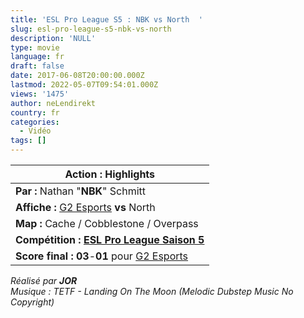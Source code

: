 ```yaml
---
title: 'ESL Pro League S5 : NBK vs North  '
slug: esl-pro-league-s5-nbk-vs-north
description: 'NULL'
type: movie
language: fr
draft: false
date: 2017-06-08T20:00:00.000Z
lastmod: 2022-05-07T09:54:01.000Z
views: '1475'
author: neLendirekt
country: fr
categories:
  - Vidéo
tags: []
---
```

| **Action :** Highlights                                                                                            |
| ------------------------------------------------------------------------------------------------------------------ |
| **Par :** Nathan "**NBK**" Schmitt                                                                                 |
| **Affiche :** [G2 Esports](http://wiki.teamliquid.net/counterstrike/G2%5FEsports "G2 Esports") **vs** North        |
| **Map :** Cache / Cobblestone / Overpass                                                                           |
| **Compétition : [ESL Pro League Saison 5 ](/tournament/dreamhack-open-tours/38)**                                  |
| **Score final : 03**\-**01** pour [G2 Esports](http://wiki.teamliquid.net/counterstrike/G2%5FEsports "G2 Esports") |

  
_Réalisé par **JOR**_  
_Musique : TETF - Landing On The Moon (Melodic Dubstep Music No Copyright)_
